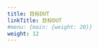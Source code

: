 ```yaml
---
title: 目标DUT
linkTitle: 目标DUT
#menu: {main: {weight: 20}}
weight: 12
---
```


<div id="datatree_chart" style="width: 100%;height:800px;"></div>
<script src="../../js/echarts.min.js"></script>
<script src="../../js/chart_datatree.js"></script>
